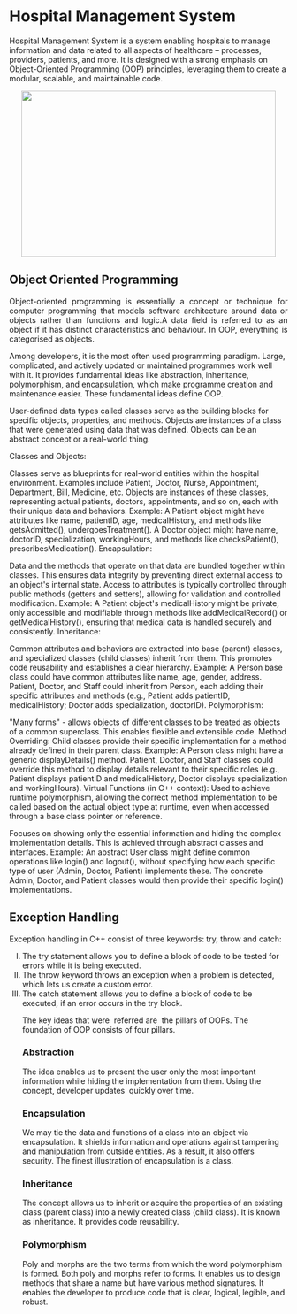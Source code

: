<h1>Hospital Management System</h1>

Hospital Management System is a system enabling hospitals to manage information and data related to all aspects of healthcare – processes, providers, patients, and more. It is designed with a strong emphasis on Object-Oriented Programming (OOP) principles, leveraging them to create a modular, scalable, and maintainable code.
 





 <p align="center">
  <img width="460" height="300"src="https://user-images.githubusercontent.com/116307514/218166840-350e6312-48dd-4b74-897f-048048f99982.png">
</p>
 
 

<h2 >Object Oriented Programming </h2>
 <p align="justify">
 Object-oriented programming is essentially a concept or technique for computer programming that models software architecture around data or objects rather than functions and logic.A data field is referred to as an object if it has distinct characteristics and behaviour. In OOP, everything is categorised as objects.
</p>
<p>

Among developers, it is the most often used programming paradigm. Large, complicated, and actively updated or maintained programmes work well with it. It provides fundamental ideas like abstraction, inheritance, polymorphism, and encapsulation, which make programme creation and maintenance easier. These fundamental ideas define OOP.
  
</p>



User-defined data types called classes serve as the building blocks for specific objects, properties, and methods.
 Objects are instances of a class that were generated using data that was defined. Objects can be an abstract concept or a real-world thing. 

 

Classes and Objects:

Classes serve as blueprints for real-world entities within the hospital environment. Examples include Patient, Doctor, Nurse, Appointment, Department, Bill, Medicine, etc.
Objects are instances of these classes, representing actual patients, doctors, appointments, and so on, each with their unique data and behaviors.
Example: A Patient object might have attributes like name, patientID, age, medicalHistory, and methods like getsAdmitted(), undergoesTreatment(). A Doctor object might have name, doctorID, specialization, workingHours, and methods like checksPatient(), prescribesMedication().
Encapsulation:

Data and the methods that operate on that data are bundled together within classes. This ensures data integrity by preventing direct external access to an object's internal state.
Access to attributes is typically controlled through public methods (getters and setters), allowing for validation and controlled modification.
Example: A Patient object's medicalHistory might be private, only accessible and modifiable through methods like addMedicalRecord() or getMedicalHistory(), ensuring that medical data is handled securely and consistently.
Inheritance:

Common attributes and behaviors are extracted into base (parent) classes, and specialized classes (child classes) inherit from them. This promotes code reusability and establishes a clear hierarchy.
Example:
A Person base class could have common attributes like name, age, gender, address.
Patient, Doctor, and Staff could inherit from Person, each adding their specific attributes and methods (e.g., Patient adds patientID, medicalHistory; Doctor adds specialization, doctorID).
Polymorphism:

"Many forms" - allows objects of different classes to be treated as objects of a common superclass. This enables flexible and extensible code.
Method Overriding: Child classes provide their specific implementation for a method already defined in their parent class.
Example: A Person class might have a generic displayDetails() method. Patient, Doctor, and Staff classes could override this method to display details relevant to their specific roles (e.g., Patient displays patientID and medicalHistory, Doctor displays specialization and workingHours).
Virtual Functions (in C++ context): Used to achieve runtime polymorphism, allowing the correct method implementation to be called based on the actual object type at runtime, even when accessed through a base class pointer or reference.


Focuses on showing only the essential information and hiding the complex implementation details. This is achieved through abstract classes and interfaces.
Example: An abstract User class might define common operations like login() and logout(), without specifying how each specific type of user (Admin, Doctor, Patient) implements these. The concrete Admin, Doctor, and Patient classes would then provide their specific login() implementations.


<h2> Exception Handling </h3>
<p> Exception handling in C++ consist of three keywords: try, throw and catch: <br> </p>
<ol type="I">
    <li> The try statement allows you to define a block of code to be tested for errors while it is being executed. </a></li>
    <li> The throw keyword throws an exception when a problem is detected, which lets us create a custom error. </a></li>
    <li> The catch statement allows you to define a block of code to be executed, if an error occurs in the try block. </a></li>
 


The key ideas that were  referred are  the pillars of OOPs. The foundation of OOP consists of four pillars.


<h3>Abstraction</h3>
The idea enables us to present the user only the most important information while hiding the implementation from them. Using the concept, developer updates  quickly over time.

<h3>Encapsulation</h3>
We may tie the data and functions of a class into an object via encapsulation. It shields information and operations against tampering and manipulation from outside entities. As a result, it also offers security. The finest illustration of encapsulation is a class.


<h3>Inheritance</h3>
The concept allows us to inherit or acquire the properties of an existing class (parent class) into a newly created class (child class). It is known as inheritance. It provides code reusability.

<h3>Polymorphism</h3>
Poly and morphs are the two terms from which the word polymorphism is formed. Both poly and morphs refer to forms. It enables us to design methods that share a name but have various method signatures. It enables the developer to produce code that is clear, logical, legible, and robust.







